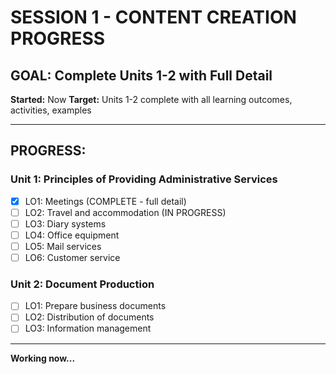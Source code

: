 # SESSION 1 - CONTENT CREATION PROGRESS

## GOAL: Complete Units 1-2 with Full Detail

**Started:** Now
**Target:** Units 1-2 complete with all learning outcomes, activities, examples

---

## PROGRESS:

### Unit 1: Principles of Providing Administrative Services
- [x] LO1: Meetings (COMPLETE - full detail)
- [ ] LO2: Travel and accommodation (IN PROGRESS)
- [ ] LO3: Diary systems
- [ ] LO4: Office equipment
- [ ] LO5: Mail services
- [ ] LO6: Customer service

### Unit 2: Document Production
- [ ] LO1: Prepare business documents
- [ ] LO2: Distribution of documents
- [ ] LO3: Information management

---

**Working now...**
